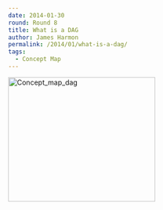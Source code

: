 ```yaml
---
date: 2014-01-30
round: Round 8
title: What is a DAG
author: James Harmon
permalink: /2014/01/what-is-a-dag/
tags:
  - Concept Map
---
```

[<img class="alignnone size-medium wp-image-5747" alt="Concept_map_dag" src="/training-course/uploads/2014/01/Concept_map_dag-300x254.png" width="300" height="254" />][1]

 [1]: /training-course/uploads/2014/01/Concept_map_dag.png
